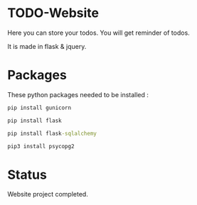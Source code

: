 # TODO-Website
<p>Here you can store your todos. You will get reminder of todos.</p>
<p>It is made in flask & jquery.</p>

# Packages
These python packages needed to be installed :
```cmd
pip install gunicorn
```
```cmd
pip install flask
```
```cmd
pip install flask-sqlalchemy
```
```cmd
pip3 install psycopg2
```

# Status
<p>Website project completed.</p>